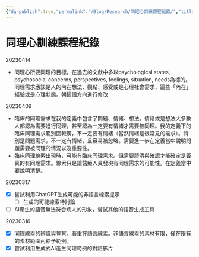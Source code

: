 ```yaml
---
{"dg-publish":true,"permalink":"/Blog/Research/同理心訓練課程紀錄/","title":"同理心訓練課程紀錄","tags":["blog","empathy/course"],"created":"2023-04-09T00:00:00.000Z","updated":"2023-04-14T00:00:00.000Z"}
---
```



# 同理心訓練課程紀錄

20230414

- 同理心所要同理的目標，在過去的文獻中多以psychological states, psychosocial concerns, perspectives, feelings, situation, needs為標的。同理需求應該是人的內在想法、觀點、感受或是心理社會需求，這些「內在」經驗或是心理狀態。朝這個方向進行修改

20230409

- 臨床的同理需求在我的定義中包含了問題、情緒、想法。情緒或是想法大多數人都認為需要進行同理，甚至認為一定要有情緒才需要被同理。我的定義下的臨床同理需求範別圍較廣，不一定要有情緒（當然情緒是很常見的需求）。特別是問題需求，不一定有情緒，且容易被忽略。需要進一步在定義當中說明問題需要被同理的情況以及重要性。
- 臨床同理線索出現時，可能有臨床同理需求。但需要釐清與確認才能確定是否真的有同理需求。線索只是讓醫療人員發現有同理需求的可能性。在定義當中要說明清楚。

20230317

- [x] 嘗試利用ChatGPT生成可能的非語言線索提示
  - [ ] 生成的可能線索待討論
- [ ] AI產生的語音無法符合病人的形象，嘗試其他的語音生成工具

20230316

- [x] 同理線索的辨識與覺察，著重在語言線索。非語言線索的素材有限，僅在限有的素材範圍內給予範例。
- [x] 嘗試利用生成式AI產生同理範例的對話影片

